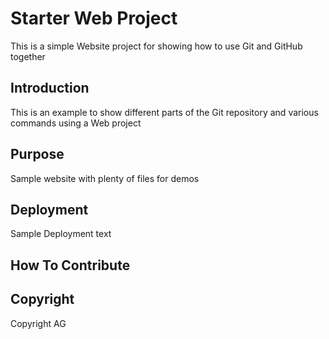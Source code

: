 # Starter Web Project

This is a simple Website project for showing how to use Git and GitHub together

## Introduction

This is an example to show different parts of the Git repository and various commands using a Web project

## Purpose

Sample website with plenty of files for demos

## Deployment

Sample Deployment text

## How To Contribute

## Copyright

Copyright AG
